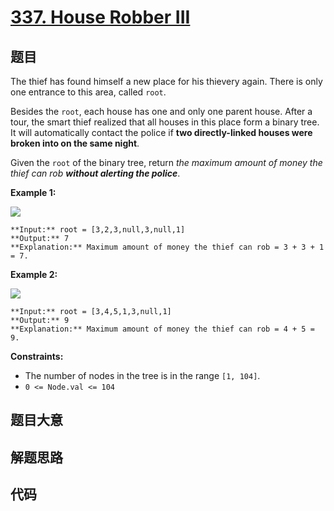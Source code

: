 # [337. House Robber III](https://leetcode.com/problems/house-robber-iii)

## 题目

The thief has found himself a new place for his thievery again. There is only
one entrance to this area, called `root`.

Besides the `root`, each house has one and only one parent house. After a
tour, the smart thief realized that all houses in this place form a binary
tree. It will automatically contact the police if **two directly-linked houses
were broken into on the same night**.

Given the `root` of the binary tree, return _the maximum amount of money the
thief can rob **without alerting the police**_.



**Example 1:**

![](https://assets.leetcode.com/uploads/2021/03/10/rob1-tree.jpg)

    
    
    **Input:** root = [3,2,3,null,3,null,1]
    **Output:** 7
    **Explanation:** Maximum amount of money the thief can rob = 3 + 3 + 1 = 7.
    

**Example 2:**

![](https://assets.leetcode.com/uploads/2021/03/10/rob2-tree.jpg)

    
    
    **Input:** root = [3,4,5,1,3,null,1]
    **Output:** 9
    **Explanation:** Maximum amount of money the thief can rob = 4 + 5 = 9.
    



**Constraints:**

  * The number of nodes in the tree is in the range `[1, 104]`.
  * `0 <= Node.val <= 104`


## 题目大意

## 解题思路

## 代码

```javascript

```
